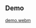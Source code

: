 ## Demo
[demo.webm](https://github.com/1lyasm/runge_kutta/assets/84722851/044abcbb-3348-4e10-b205-6ac7153185ae)
